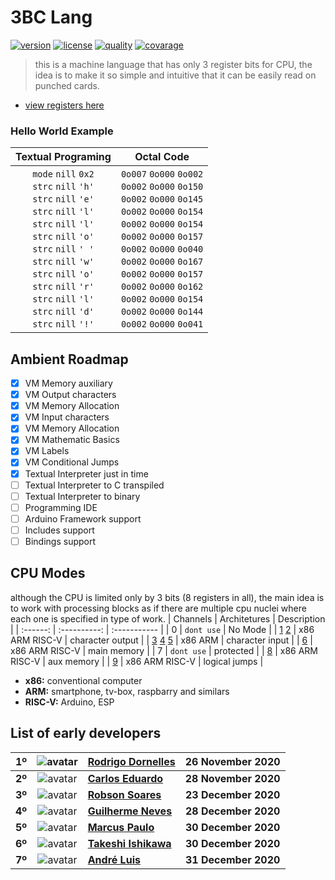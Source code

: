 3BC Lang
========
[![version](https://img.shields.io/github/v/release/rodrigodornelles/3bc-lang?sort=semver)](https://github.com/RodrigoDornelles/3bc-lang/releases)
[![license](https://img.shields.io/github/license/rodrigodornelles/3bc-lang)](https://github.com/RodrigoDornelles/3bc-lang/blob/master/LICENSE.txt) 
[![quality](https://app.codacy.com/project/badge/Grade/10888eee2fbc460b8ddb7476b0aceb23)](https://www.codacy.com/gh/RodrigoDornelles/3bc-lang/dashboard?utm_source=github.com&amp;utm_medium=referral&amp;utm_content=RodrigoDornelles/3bc-lang&amp;utm_campaign=Badge_Grade)
[![covarage](https://codecov.io/gh/RodrigoDornelles/3bc-lang/branch/master/graph/badge.svg?token=FS152PL31C)](https://codecov.io/gh/RodrigoDornelles/3bc-lang)

> this is a machine language that has only 3 register bits for CPU, the idea is to make it so simple and intuitive that it can be easily read on punched cards.


* [view registers here](https://github.com/RodrigoDornelles/3bc-lang/blob/master/INSTRUCTIONS.md)


### Hello World Example ###
| Textual Programing | Octal Code |
| :----------------: | :--------: |
| `mode` `nill` `0x2`<br/>`strc` `nill` `'h'`<br/>`strc` `nill` `'e'`<br/>`strc` `nill` `'l'`<br/>`strc` `nill` `'l'`<br/>`strc` `nill` `'o'`<br/>`strc` `nill` `' '`<br/>`strc` `nill` `'w'`<br/>`strc` `nill` `'o'`<br/>`strc` `nill` `'r'`<br/>`strc` `nill` `'l'`<br/>`strc` `nill` `'d'`<br/>`strc` `nill` `'!'`  | `0o007` `0o000` `0o002`<br/>`0o002` `0o000` `0o150`<br/>`0o002` `0o000` `0o145`<br/>`0o002` `0o000` `0o154`<br/>`0o002` `0o000` `0o154`<br/>`0o002` `0o000` `0o157`<br/>`0o002` `0o000` `0o040`<br/>`0o002` `0o000` `0o167`<br/>`0o002` `0o000` `0o157`<br/>`0o002` `0o000` `0o162`<br/>`0o002` `0o000` `0o154`<br/>`0o002` `0o000` `0o144`<br/>`0o002` `0o000` `0o041` |

## Ambient Roadmap ##

 - [X] VM Memory auxiliary
 - [X] VM Output characters
 - [X] VM Memory Allocation 
 - [X] VM Input characters
 - [X] VM Memory Allocation 
 - [X] VM Mathematic Basics
 - [X] VM Labels
 - [X] VM Conditional Jumps
 - [X] Textual Interpreter just in time
 - [ ] Textual Interpreter to C transpiled
 - [ ] Textual Interpreter to binary
 - [ ] Programming IDE
 - [ ] Arduino Framework support
 - [ ] Includes support
 - [ ] Bindings support

## CPU Modes ##
although the CPU is limited only by 3 bits (8 registers in all), the main idea is to work with processing blocks as if there are multiple cpu nuclei where each one is specified in type of work.
| Channels | Architetures | Description |
| :------: | :----------: | :----------- |
| 0 | `dont use` | No Mode |
| [1](https://github.com/RodrigoDornelles/3bc-lang/blob/master/INSTRUCTIONS.md#debug-mode-1) [2](https://github.com/RodrigoDornelles/3bc-lang/blob/master/INSTRUCTIONS.md#string-mode-2) | x86 ARM RISC-V | character output |
| [3](https://github.com/RodrigoDornelles/3bc-lang/blob/master/INSTRUCTIONS.md#input-mode-3) [4](https://github.com/RodrigoDornelles/3bc-lang/blob/master/INSTRUCTIONS.md#input-silent-mode-4) [5](https://github.com/RodrigoDornelles/3bc-lang/blob/master/INSTRUCTIONS.md#input-silent-mode-4) |  x86 ARM | character input |
| [6](https://github.com/RodrigoDornelles/3bc-lang/blob/master/INSTRUCTIONS.md#memory-mode-6) | x86 ARM RISC-V | main memory |
| 7 | `dont use` | protected |
| [8](https://github.com/RodrigoDornelles/3bc-lang/blob/master/INSTRUCTIONS.md#memory-aux-mode-8) | x86 ARM RISC-V | aux memory |
| [9](https://github.com/RodrigoDornelles/3bc-lang/blob/master/INSTRUCTIONS.md#jump-mode-9) | x86 ARM RISC-V | logical jumps |
 * **x86:** conventional computer
 * **ARM:** smartphone, tv-box, raspbarry and similars
 * **RISC-V:** Arduino, ESP

## List of early developers ##
| **1º** | ![avatar](https://avatars.githubusercontent.com/rodrigodornelles?size=32) | **[Rodrigo Dornelles](https://github.com/rodrigodornelles)** | **26 November 2020** |
| :-: | :-: | :-- | :--: |
| **2º** | ![avatar](https://avatars.githubusercontent.com/kadu?size=32) | **[Carlos Eduardo](https://github.com/kadu)** | **28 November 2020** |
| **3º** |  ![avatar](https://avatars.githubusercontent.com/robsondrs?size=32) | **[Robson Soares](https://github.com/robsondrs)** | **23 December 2020** |
| **4º** |  ![avatar](https://avatars.githubusercontent.com/gnevesdev?size=32) | **[Guilherme Neves](https://github.com/gnevesdev)** | **28 December 2020** |
| **5º** |  ![avatar](https://avatars.githubusercontent.com/marcusmmmz?size=32) | **[Marcus Paulo](https://github.com/marcusmmmz)** | **30 December 2020** |
| **6º** |  ![avatar](https://avatars.githubusercontent.com/keshizin?size=32) | **[Takeshi Ishikawa](https://github.com/keshizin)** | **30 December 2020** |
| **7º** |  ![avatar](https://avatars.githubusercontent.com/andreluispy?size=32) | **[André Luis](https://github.com/andreluispy)** | **31 December 2020** |
